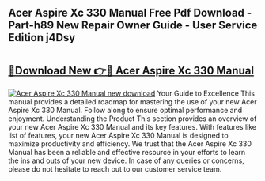 ## Acer Aspire Xc 330 Manual Free Pdf Download - Part-h89 New Repair Owner Guide - User Service Edition j4Dsy

# <h2><a href="http://cf15906.oget.top/?id=Acer+Aspire+Xc+330+Manual">🔗Download New 👉🔴 Acer Aspire Xc 330 Manual</a></h2>

[![Acer Aspire Xc 330 Manual new download](https://i.imgur.com/5g1atiW.png)](http://cf15906.oget.top/?id=Acer+Aspire+Xc+330+Manual)
Your Guide to Excellence This manual provides a detailed roadmap for mastering the use of your new Acer Aspire Xc 330 Manual. Follow along to ensure optimal performance and enjoyment. Understanding the Product This section provides an overview of your new Acer Aspire Xc 330 Manual and its key features. With features like list of features, your new Acer Aspire Xc 330 Manual is designed to maximize productivity and efficiency. We trust that the Acer Aspire Xc 330 Manual has been a reliable and effective resource in your efforts to learn the ins and outs of your new device. In case of any queries or concerns, please do not hesitate to reach out to our customer service team.
